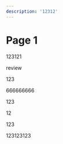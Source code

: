 ```yaml
---
description: '12312'
---
```


# Page 1



123121



review

123











666666666

123

12



123

123123123
